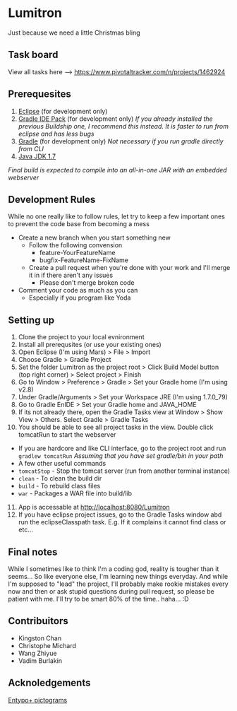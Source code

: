 # Lumitron
Just because we need a little Christmas bling

## Task board
View all tasks here --> <https://www.pivotaltracker.com/n/projects/1462924> 

## Prerequesites
1. [Eclipse](https://eclipse.org/downloads/) (for development only)
2. [Gradle IDE Pack](http://marketplace.eclipse.org/content/gradle-ide-pack) (for development only)
    *If you already installed the previous Buildship one, I recommend this instead. It is faster to run from eclipse and has less bugs*
3. [Gradle](http://gradle.org/download) (for development only) *Not necessary if you run gradle directly from CLI*
4. [Java JDK 1.7](http://www.oracle.com/technetwork/java/javase/downloads/jdk7-downloads-1880260.html)

*Final build is expected to compile into an all-in-one JAR with an embedded webserver* 

## Development Rules 
While no one really like to follow rules, let try to keep a few important ones to prevent the code base from becoming a mess

- Create a new branch when you start something new 
  * Follow the following convension 
    * feature-YourFeatureName 
    * bugfix-FeatureName-FixName
  * Create a pull request when you're done with your work and I'll merge it in if there aren't any issues
    * Please don't merge broken code
- Comment your code as much as you can 
  * Especially if you program like Yoda

## Setting up
1. Clone the project to your local evnironment
2. Install all prerequsites (or use your existing ones)
3. Open Eclipse (I'm using Mars) > File > Import
4. Choose Gradle > Gradle Project
5. Set the folder Lumitron as the project root > Click Build Model button (top right corner) > Select project > Finish
6. Go to Window > Preference > Gradle > Set your Gradle home (I'm using v2.8)
7. Under Gradle/Arguments > Set your Workspace JRE (I'm using 1.7.0_79)
8. Go to Gradle EnIDE > Set your Gradle home and JAVA_HOME
9. If its not already there, open the Gradle Tasks view at Window > Show View > Others. Select Gradle > Gradle Tasks
10. You should be able to see all project tasks in the view. Double click tomcatRun to start the webserver
  * If you are hardcore and like CLI interface, go to the project root and run ` gradlew tomcatRun`
  *Assuming that you have set gradle/bin in your path*
  * A few other useful commands
  * `tomcatStop` - Stop the tomcat server (run from another terminal instance)
  * `clean` - To clean the build dir
  * `build` - To rebuild class files
  * `war` - Packages a WAR file into build/lib
11. App is accessable at <http://localhost:8080/Lumitron>
12. If you have eclipse project issues, go to the Gradle Tasks window abd run the eclipseClasspath task. E.g. If it complains it cannot find class or etc...

## Final notes
While I sometimes like to think I'm a coding god, reality is tougher than it seems... So like everyone else, I'm learning new things everyday. And while I'm supposed to "lead" the project, I'll probably make rookie mistakes every now and then or ask stupid questions during pull request, so please be patient with me. I'll try to be smart 80% of the time.. haha... :D

## Contribuitors
- Kingston Chan
- Christophe Michard
- Wang Zhiyue
- Vadim Burlakin

## Acknoledgements
[Entypo+ pictograms](http://www.entypo.com/index.php)